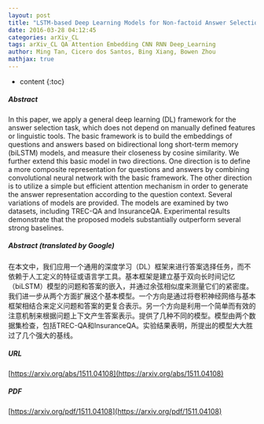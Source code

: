 ```yaml
---
layout: post
title: "LSTM-based Deep Learning Models for Non-factoid Answer Selection"
date: 2016-03-28 04:12:45
categories: arXiv_CL
tags: arXiv_CL QA Attention Embedding CNN RNN Deep_Learning
author: Ming Tan, Cicero dos Santos, Bing Xiang, Bowen Zhou
mathjax: true
---
```


* content
{:toc}

##### Abstract
In this paper, we apply a general deep learning (DL) framework for the answer selection task, which does not depend on manually defined features or linguistic tools. The basic framework is to build the embeddings of questions and answers based on bidirectional long short-term memory (biLSTM) models, and measure their closeness by cosine similarity. We further extend this basic model in two directions. One direction is to define a more composite representation for questions and answers by combining convolutional neural network with the basic framework. The other direction is to utilize a simple but efficient attention mechanism in order to generate the answer representation according to the question context. Several variations of models are provided. The models are examined by two datasets, including TREC-QA and InsuranceQA. Experimental results demonstrate that the proposed models substantially outperform several strong baselines.

##### Abstract (translated by Google)
在本文中，我们应用一个通用的深度学习（DL）框架来进行答案选择任务，而不依赖于人工定义的特征或语言学工具。基本框架是建立基于双向长时间记忆（biLSTM）模型的问题和答案的嵌入，并通过余弦相似度来测量它们的紧密度。我们进一步从两个方面扩展这个基本模型。一个方向是通过将卷积神经网络与基本框架相结合来定义问题和答案的更复合表示。另一个方向是利用一个简单而有效的注意机制来根据问题上下文产生答案表示。提供了几种不同的模型。模型由两个数据集检查，包括TREC-QA和InsuranceQA。实验结果表明，所提出的模型大大胜过了几个强大的基线。

##### URL
[https://arxiv.org/abs/1511.04108](https://arxiv.org/abs/1511.04108)

##### PDF
[https://arxiv.org/pdf/1511.04108](https://arxiv.org/pdf/1511.04108)

